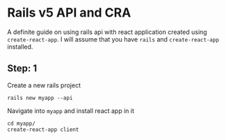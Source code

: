# Rails v5 API and CRA

A definite guide on using rails api with react application created using `create-react-app`. I will assume that you have `rails` and `create-react-app` installed.

## Step: 1
Create a new rails project
```
rails new myapp --api
```

Navigate into `myapp` and install react app in it
```
cd myapp/
create-react-app client
```